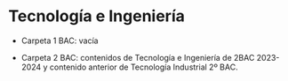# Tecnología e Ingeniería

- Carpeta 1 BAC: vacía

- Carpeta 2 BAC: contenidos de Tecnología e Ingeniería de 2BAC 2023-2024 y contenido anterior de Tecnología Industrial 2º BAC.
